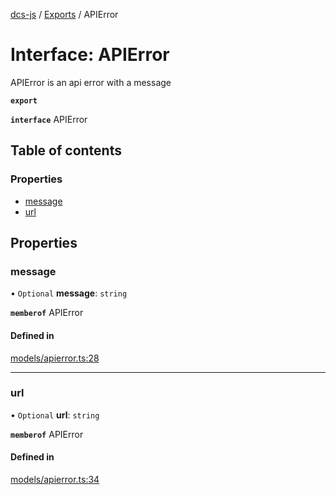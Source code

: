 [dcs-js](../README.md) / [Exports](../modules.md) / APIError

# Interface: APIError

APIError is an api error with a message

**`export`**

**`interface`** APIError

## Table of contents

### Properties

- [message](APIError.md#message)
- [url](APIError.md#url)

## Properties

### <a id="message" name="message"></a> message

• `Optional` **message**: `string`

**`memberof`** APIError

#### Defined in

[models/apierror.ts:28](https://github.com/unfoldingWord/dcs-js/blob/42a7ab5/models/apierror.ts#L28)

___

### <a id="url" name="url"></a> url

• `Optional` **url**: `string`

**`memberof`** APIError

#### Defined in

[models/apierror.ts:34](https://github.com/unfoldingWord/dcs-js/blob/42a7ab5/models/apierror.ts#L34)
